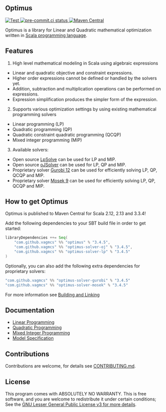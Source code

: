 ## Optimus

<a href="https://github.com/vagmcs/Optimus/actions/workflows/tester.yml" target="_blank">
    <img src="https://github.com/vagmcs/Optimus/actions/workflows/tester.yaml/badge.svg?event=push&branch=master" alt="Test">
</a>
<a href="https://results.pre-commit.ci/latest/github/vagmcs/Optimus/main" target="_blank">
    <img src="https://results.pre-commit.ci/badge/github/vagmcs/Optimus/master.svg" alt="pre-commit.ci status">
</a>
<a href="https://central.sonatype.com/artifact/com.github.vagmcs/optimus_3" target="_black">
    <img src="https://maven-badges.herokuapp.com/maven-central/com.github.vagmcs/optimus_2.13/badge.svg" alt="Maven Central">
</a>
<!-- <a href="https://scala-steward.org" target="_black">
    <img src="https://img.shields.io/badge/Scala_Steward-helping-blue.svg?style=flat&logo=data:image/png;base64,iVBORw0KGgoAAAANSUhEUgAAAA4AAAAQCAMAAAARSr4IAAAAVFBMVEUAAACHjojlOy5NWlrKzcYRKjGFjIbp293YycuLa3pYY2LSqql4f3pCUFTgSjNodYRmcXUsPD/NTTbjRS+2jomhgnzNc223cGvZS0HaSD0XLjbaSjElhIr+AAAAAXRSTlMAQObYZgAAAHlJREFUCNdNyosOwyAIhWHAQS1Vt7a77/3fcxxdmv0xwmckutAR1nkm4ggbyEcg/wWmlGLDAA3oL50xi6fk5ffZ3E2E3QfZDCcCN2YtbEWZt+Drc6u6rlqv7Uk0LdKqqr5rk2UCRXOk0vmQKGfc94nOJyQjouF9H/wCc9gECEYfONoAAAAASUVORK5CYII=" alt="Scala Steward">
</a> -->

Optimus is a library for Linear and Quadratic mathematical optimization written in [Scala programming language](http://scala-lang.org).

## Features

1. High level mathematical modeling in Scala using algebraic expressions
  * Linear and quadratic objective and constraint expressions.
  * Higher order expressions cannot be defined or handled by the solvers yet.
  * Addition, subtraction and multiplication operations can be performed on expressions.
  * Expression simplification produces the simpler form of the expression.
2. Supports various optimization settings by using existing mathematical programming solvers
  * Linear programming (LP)
  * Quadratic programming (QP)
  * Quadratic constraint quadratic programming (QCQP)
  * Mixed integer programming (MIP)
3. Available solvers:
  * Open source [LpSolve](http://sourceforge.net/projects/lpsolve/) can be used for LP and MIP.
  * Open source [oJSolver](http://ojalgo.org/) can be used for LP, QP and MIP.
  * Proprietary solver [Gurobi 12](http://www.gurobi.com/) can be used for efficiently solving LP, QP, QCQP and MIP.
  * Proprietary solver [Mosek 9](https://www.mosek.com/) can be used for efficiently solving LP, QP, QCQP and MIP.

## How to get Optimus

Optimus is published to Maven Central for Scala 2.12, 2.13 and 3.3.4!

Add the following dependencies to your SBT build file in order to get started:

```scala
libraryDependencies ++= Seq(
    "com.github.vagmcs" %% "optimus" % "3.4.5",
    "com.github.vagmcs" %% "optimus-solver-oj" % "3.4.5",
    "com.github.vagmcs" %% "optimus-solver-lp" % "3.4.5"
)
```

Optionally, you can also add the following extra dependencies for proprietary solvers:

```scala
"com.github.vagmcs" %% "optimus-solver-gurobi" % "3.4.5"
"com.github.vagmcs" %% "optimus-solver-mosek" % "3.4.5"
```

For more information see [Building and Linking](docs/building_and_linking.md)

## Documentation

- [Linear Programming](docs/linear.md)
- [Quadratic Programming](docs/quadratic.md)
- [Mixed Integer Programming](docs/mixed_integer.md)
- [Model Specification](docs/model_spec.md)

## Contributions

Contributions are welcome, for details see [CONTRIBUTING.md](CONTRIBUTING.md).

## License

This program comes with ABSOLUTELY NO WARRANTY. This is free software, and you are welcome to redistribute it under certain conditions; See the [GNU Lesser General Public License v3 for more details](http://www.gnu.org/licenses/lgpl-3.0.en.html).

